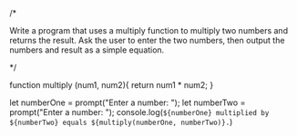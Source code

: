 /*

Write a program that uses a multiply function to multiply two numbers and returns the result. Ask the user to enter the two numbers, then output the numbers and result as a simple equation.

*/

function multiply (num1, num2){
    return num1 * num2;
}

let numberOne = prompt("Enter a number: ");
let numberTwo = prompt("Enter a number: ");
console.log(`${numberOne} multiplied by ${numberTwo} equals ${multiply(numberOne, numberTwo)}.`)